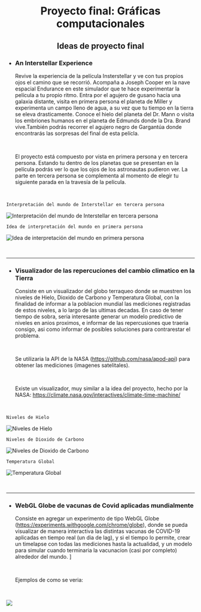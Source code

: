 <center>

# Proyecto final: Gráficas computacionales

## Ideas de proyecto final 

</center>

* ### An Interstellar Experience 

   Revive la experiencia de la película Insterstellar y ve con tus propios ojos el camino que se recorrió. Acompaña a Joseph Cooper en la nave espacial Endurance en este simulador que te hace experimentar la película a tu propio ritmo. Entra por el agujero de gusano hacia una galaxia distante, visita en primera persona el planeta de Miller y experimenta un campo lleno de agua, a su vez que tu tiempo en la tierra se eleva drasticamente. Conoce el hielo del planeta del Dr. Mann o visita los embriones humanos en el planeta de Edmunds donde la Dra. Brand vive.También podrás recorrer el agujero negro de Gargantúa donde encontrarás las sorpresas del final de esta pelícla.

  <br>

  El proyecto está compuesto por vista en primera persona y en tercera persona. Estando tu dentro de los planetas que se presentan en la película podrás ver lo que los ojos de los astronautas pudieron ver. La parte en tercera persona se complementa al momento de elegir tu siguiente parada en la travesía de la película.

</br>

    Interpretación del mundo de Interstellar en tercera persona
![Interpretación del mundo de Interstellar en tercera persona](images/interstellar_1.png)

    Idea de interpretación del mundo en primera persona
![Idea de interpretación del mundo en primera persona](images/interstellar_2.jfif)



</br>

---


* ### Visualizador de las repercuciones del cambio climatico en la Tierra

    Consiste en un visualizador del globo terraqueo donde se muestren los niveles de Hielo, Dioxido de Carbono y Temperatura Global, con la finalidad de informar a la poblacion mundial las mediciones registradas de estos niveles, a lo largo de las ultimas decadas. En caso de tener tiempo de sobra, seria interesante generar un modelo predictivo de niveles en anios proximos, e informar de las repercusiones que traeria consigo, asi como informar de posibles soluciones para contrarestar el problema.

    <br>

    Se utilizaria la API de la NASA (https://github.com/nasa/apod-api) para obtener las mediciones (imagenes satelitales).

    <br>

    Existe un visualizador, muy similar a la idea del proyecto, hecho por la NASA: https://climate.nasa.gov/interactives/climate-time-machine/
    

</br>


    Niveles de Hielo
![Niveles de Hielo](images/2_1.gif)

    Niveles de Dioxido de Carbono
![Niveles de Dioxido de Carbono](images/2_2.gif)

    Temperatura Global
![Temperatura Global](images/2_3.gif)



</br>

---

* ### WebGL Globe de vacunas de Covid aplicadas mundialmente

    Consiste en agregar un experimento de tipo WebGL Globe (https://experiments.withgoogle.com/chrome/globe), donde se pueda visualizar de manera interactiva las distintas vacunas de COVID-19 aplicadas en tiempo real (un dia de lag), y si el tiempo lo permite, crear un timelapse con todas las mediciones hasta la actualidad, y un modelo para simular cuando terminaria la vacunacion (casi por completo) alrededor del mundo. ]

    <br>

    Ejemplos de como se veria: 

</br>



![](images/3_1.png)



